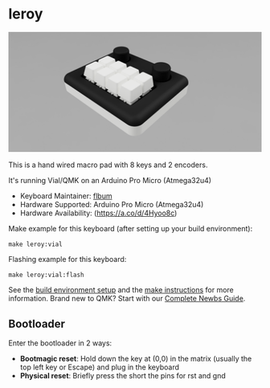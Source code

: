 # leroy

![leroy](images/leroy_render.png)

This is a hand wired macro pad with 8 keys and 2 encoders.

It's running Vial/QMK on an Arduino Pro Micro (Atmega32u4)


* Keyboard Maintainer: [flbum](https://github.com/flbum)
* Hardware Supported: Arduino Pro Micro (Atmega32u4)
* Hardware Availability: (https://a.co/d/4Hyoo8c)

Make example for this keyboard (after setting up your build environment):

    make leroy:vial

Flashing example for this keyboard:

    make leroy:vial:flash

See the [build environment setup](https://docs.qmk.fm/#/getting_started_build_tools) and the [make instructions](https://docs.qmk.fm/#/getting_started_make_guide) for more information. Brand new to QMK? Start with our [Complete Newbs Guide](https://docs.qmk.fm/#/newbs).

## Bootloader

Enter the bootloader in 2 ways:

* **Bootmagic reset**: Hold down the key at (0,0) in the matrix (usually the top left key or Escape) and plug in the keyboard
* **Physical reset**: Briefly press the short the pins for rst and gnd